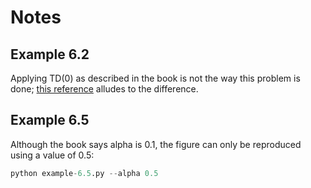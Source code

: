 # Notes

## Example 6.2

Applying TD(0) as described in the book is not the way this problem is
done; [this reference](https://math.stackexchange.com/q/1884168)
alludes to the difference.

## Example 6.5

Although the book says alpha is 0.1, the figure can only be reproduced
using a value of 0.5:

```python
python example-6.5.py --alpha 0.5
```
